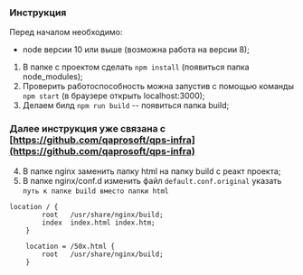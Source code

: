 ### Инструкция
Перед началом необходимо:
 - node версии 10 или выше (возможна работа на версии 8);

1. В папке с проектом сделать `npm install` (появиться папка node_modules);
2. Проверить работоспособность можна запустив с помощью команды `npm start` (в браузере открыть localhost:3000);
3. Делаем билд `npm run build` -- появиться папка build;
### Далее инструкция уже связана с [https://github.com/qaprosoft/qps-infra](https://github.com/qaprosoft/qps-infra)
4. В папке nginx заменить папку html на папку build c реакт проекта;
5. В папке nginx/conf.d изменить файл `default.conf.original` указать `путь к папке build вместо папки html`

```
location / {
        root   /usr/share/nginx/build;
        index  index.html index.htm;
    }
    
    location = /50x.html {
        root   /usr/share/nginx/build;
    }
 ```
